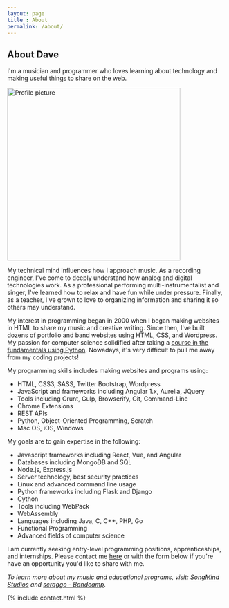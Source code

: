 ```yaml
---
layout: page
title : About
permalink: /about/
---
```


## About Dave

I'm a musician and programmer who loves learning about technology and making useful things to share on the web.

<img src="http://songmindstudios.com/wp-content/uploads/2015/09/DEC-PROMO2-e1441380213371-1024x896.jpg" alt="Profile picture" style="width: 400px;"/>

My technical mind influences how I approach music. As a recording engineer, I've come to deeply understand how analog and digital technologies work. As a professional performing multi-instrumentalist and singer, I've learned how to relax and have fun while under pressure. Finally, as a teacher, I've grown to love to organizing information and sharing it so others may understand.

My interest in programming began in 2000 when I began making websites in HTML to share my music and creative writing. Since then, I've built dozens of portfolio and band websites using HTML, CSS, and Wordpress. My passion for computer science solidified after taking a [course in the fundamentals using Python](https://ocw.mit.edu/courses/electrical-engineering-and-computer-science/6-0001-introduction-to-computer-science-and-programming-in-python-fall-2016/). Nowadays, it's very difficult to pull me away from my coding projects!

My programming skills includes making websites and programs using:
- HTML, CSS3, SASS, Twitter Bootstrap, Wordpress
- JavaScript and frameworks including Angular 1.x, Aurelia, JQuery
- Tools including Grunt, Gulp, Browserify, Git, Command-Line
- Chrome Extensions
- REST APIs
- Python, Object-Oriented Programming, Scratch
- Mac OS, iOS, Windows

My goals are to gain expertise in the following:
- Javascript frameworks including React, Vue, and Angular
- Databases including MongoDB and SQL
- Node.js, Express.js
- Server technology, best security practices
- Linux and advanced command line usage
- Python frameworks including Flask and Django
- Cython
- Tools including WebPack
- WebAssembly
- Languages including Java, C, C++, PHP, Go
- Functional Programming
- Advanced fields of computer science

I am currently seeking entry-level programming positions, apprenticeships, and internships. Please contact me [here](../contact) or with the form below if you're have an opportunity you'd like to share with me.

*To learn more about my music and educational programs, visit: [SongMind Studios](http://songmindstudios.com) and [scraggo - Bandcamp](https://scraggo.bandcamp.com).*

{% include contact.html %}